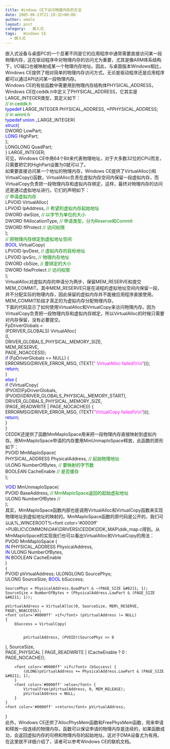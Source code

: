 ```yaml
---
title: Windows CE下访问物理内存的方法
date: 2005-06-23T21:19:32+00:00
author: omale
layout: post
category:   嵌入式  
tags:   Windows CE
  - 嵌入式
---
```

嵌入式设备与桌面PC的一个显著不同是它的应用程序中通常需要直接访问某一段物理内存，这在驱动程序中对物理内存的访问尤为重要，尤其是像ARM体系结构下，I/O端口也被映射成某一个物理内存地址。因此，与桌面版本Windows相比，Windows CE提供了相对简单的物理内存访问方式。无论是驱动程序还是应用程序都可以通过API访问某一段物理内存。  
Windows CE的有些函数中需要用到物理内存结构体PHYSICAL\_ADDRESS， Windows CE在ceddk.h中定义了PHYSICAL\_ADDRESS，它其实是LARGE_INTEGER类型，其定义如下：  
<font color='#008000' >// in ceddk.h</font>  
<font color='#0000ff' >typedef</font> LARGE\_INTEGER PHYSICAL\_ADDRESS, *PPHYSICAL_ADDRESS;  
<font color='#008000' >// in winnt.h</font>  
<font color='#0000ff' >typedef</font> <font color='#0000ff' >union</font> \_LARGE\_INTEGER{  
  <font color='#0000ff' >struct</font>{  
    DWORD LowPart;  
    <font color='#0000ff' >LONG</font> HighPart;  
  };  
  LONGLONG QuadPart;  
} LARGE_INTEGER;  
可见，Windows CE中用64个Bit来代表物理地址，对于大多数32位的CPU而言，只需要把它的HighPart设置为0就可以了。  
如果要直接访问某一个地址的物理内存，Windows CE提供了VirtualAlloc()和VirtualCopy()函数，VirtualAlloc负责在虚拟内存空间内保留一段虚拟内存，而VirtualCopy负责把一段物理内存和虚拟内存绑定，这样，最终对物理内存的访问还是通过虚拟地址进行。它们的声明如下：  
<font color='#008000' >// 申请虚拟内存</font>  
LPVOID VirtualAlloc(  
  LPVOID lpAddress,         <font color='#008000' >// 希望的虚拟内存起始地址</font>  
  DWORD dwSize,                 <font color='#008000' >// 以字节为单位的大小</font>  
  DWORD flAllocationType,     <font color='#008000' >// 申请类型，分为Reserve和Commit</font>  
  DWORD flProtect             <font color='#008000' >// 访问权限</font>  
);  
<font color='#008000' >// 把物理内存绑定到虚拟地址空间</font>  
<font color='#0000ff' >BOOL</font> VirtualCopy(   
  LPVOID lpvDest,             <font color='#008000' >// 虚拟内存的目标地址</font>  
  LPVOID lpvSrc,             <font color='#008000' >// 物理内存地址</font>  
  DWORD cbSize,                 <font color='#008000' >// 要绑定的大小</font>  
  DWORD fdwProtect             <font color='#008000' >// 访问权限</font>  
);  
VirtualAlloc对虚拟内存的申请分为两步，保留MEM\_RESERVE和提交MEM\_COMMIT。其中MEM\_RESERVE只是在进程的虚拟地址空间内保留一段，并不分配实际的物理内存，因此保留的虚拟内存并不能被应用程序直接使用。MEM\_COMMIT阶段才真正的为虚拟内存分配物理内存。  
下面的代码显示了如何使用VirtualAlloc和VirtualCopy来访问物理内存。因为VirtualCopy负责把一段物理内存和虚拟内存绑定，所以VirtualAlloc的时候只需要对内存保留，没有必要提交。  
FpDriverGlobals =   
(PDRIVER_GLOBALS) VirtualAlloc(  
    0,   
    DRIVER\_GLOBALS\_PHYSICAL\_MEMORY\_SIZE,   
    MEM_RESERVE,   
    PAGE_NOACCESS);  
 <font color='#0000ff' >if</font> (FpDriverGlobals == NULL) {  
    ERRORMSG(DRIVER\_ERROR\_MSG, (TEXT(<font color='#ff00ff' >&#8221; VirtualAlloc failed!\r\n&#8221;</font>)));  
    <font color='#0000ff' >return</font>;  
 }  
 <font color='#0000ff' >else</font> {  
    <font color='#0000ff' >if</font> (!VirtualCopy(  
    (PVOID)FpDriverGlobals,   
    (PVOID)(DRIVER\_GLOBALS\_PHYSICAL\_MEMORY\_START),   
    DRIVER\_GLOBALS\_PHYSICAL\_MEMORY\_SIZE,   
    (PAGE\_READWRITE | PAGE\_NOCACHE))) {  
       ERRORMSG(DRIVER\_ERROR\_MSG, (TEXT(<font color='#ff00ff' >&#8220;VirtualCopy failed!\r\n&#8221;</font>)));  
       <font color='#0000ff' >return</font>;  
    }  
 }  
CEDDK还提供了函数MmMapIoSpace用来把一段物理内存直接映射到虚拟内存。用MmMapIoSpace申请的内存要用MmUnmapIoSpace释放，此函数的原形如下：  
PVOID MmMapIoSpace(   
  PHYSICAL_ADDRESS PhysicalAddress,     <font color='#008000' >// 起始物理地址</font>  
  ULONG NumberOfBytes,                     <font color='#008000' >// 要映射的字节数</font>  
  BOOLEAN CacheEnable                     <font color='#008000' >// 是否缓存</font>  
);

<font color='#0000ff' >VOID</font> MmUnmapIoSpace(   
  PVOID BaseAddress,                     <font color='#008000' >// MmMapIoSpace返回的起始虚拟地址</font>  
  ULONG NumberOfBytes                     <font color='#008000' >// </font>  
);  
其实，MmMapIoSpace函数内部也是调用VirtualAlloc和VirtualCopy函数来实现物理地址到虚拟地址的映射的。MmMapIoSpace函数的原代码是公开的，我们可以从%_WINCEROOT%\<font color='#0000ff' >PUBLIC</font>\COMMON\OAK\DRIVERS\CEDDK\DDK\_MAP\ddk\_map.c得到。从MmMapIoSpace的实现我们也可以看出VirtualAlloc和VirtualCopy的用法：  
PVOID MmMapIoSpace (  
    <font color='#0000ff' >IN</font> PHYSICAL_ADDRESS PhysicalAddress,  
    <font color='#0000ff' >IN</font> ULONG NumberOfBytes,  
    <font color='#0000ff' >IN</font> BOOLEAN CacheEnable  
    )  
{  
PVOID pVirtualAddress; ULONGLONG SourcePhys;   
ULONG SourceSize; <font color='#0000ff' >BOOL</font> bSuccess;

    SourcePhys = PhysicalAddress.QuadPart & ~(PAGE_SIZE &#8211; 1);  
    SourceSize = NumberOfBytes + (PhysicalAddress.LowPart & (PAGE_SIZE &#8211; 1));

    pVirtualAddress = VirtualAlloc(0, SourceSize, MEM\_RESERVE, PAGE\_NOACCESS);  
    <font color='#0000ff' >if</font> (pVirtualAddress != NULL)  
    {  
        bSuccess = VirtualCopy(
  
  
            pVirtualAddress, (PVOID)(SourcePhys >> 8
  
), SourceSize,  
            PAGE\_PHYSICAL | PAGE\_READWRITE | (CacheEnable ? 0 : PAGE_NOCACHE));

        <font color='#0000ff' >if</font> (bSuccess) {  
            (ULONG)pVirtualAddress += PhysicalAddress.LowPart & (PAGE_SIZE &#8211; 1);  
        }  
        <font color='#0000ff' >else</font> {  
            VirtualFree(pVirtualAddress, 0, MEM_RELEASE);  
            pVirtualAddress = NULL;  
        }  
    }  
    <font color='#0000ff' >return</font> pVirtualAddress;  
}  
此外，Windows CE还供了AllocPhysMem函数和FreePhysMem函数，用来申请和释放一段连续的物理内存。函数可以保证申请的物理内存是连续的，如果函数成功，会返回虚拟内存的句柄和物理内存的起始地址。这对于DMA设备尤为有用。在这里就不详细介绍了，读者可以参考Windows CE的联机文档。